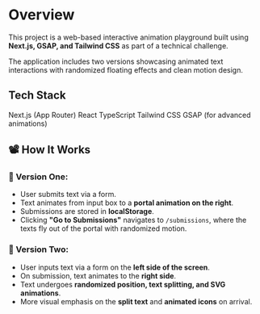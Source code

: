 # Overview

This project is a web-based interactive animation playground built using **Next.js, GSAP, and Tailwind CSS** as part of a technical challenge.

The application includes two versions showcasing animated text interactions with randomized floating effects and clean motion design.

## Tech Stack

Next.js (App Router)
React
TypeScript
Tailwind CSS
GSAP (for advanced animations)

## 📽️ How It Works

### 📌 Version One:

- User submits text via a form.
- Text animates from input box to a **portal animation on the right**.
- Submissions are stored in **localStorage**.
- Clicking **"Go to Submissions"** navigates to `/submissions`, where the texts fly out of the portal with randomized motion.

### 📌 Version Two:

- User inputs text via a form on the **left side of the screen**.
- On submission, text animates to the **right side**.
- Text undergoes **randomized position, text splitting, and SVG animations**.
- More visual emphasis on the **split text** and **animated icons** on arrival.
